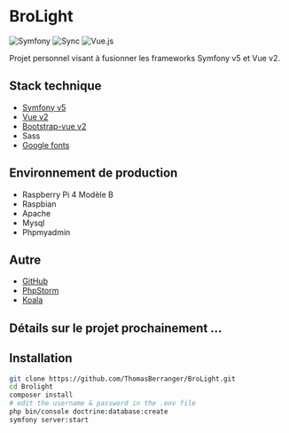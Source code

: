 # BroLight
![Symfony](https://cdn.iconscout.com/icon/free/png-64/symfony-282493.png)
![Sync](https://cdn.iconscout.com/icon/free/png-64/sync-1768052-1502225.png)
![Vue.js](https://cdn.iconscout.com/icon/free/png-64/vue-282497.png)

Projet personnel visant à fusionner les frameworks Symfony v5 et Vue v2.

## Stack technique

* [Symfony v5](https://symfony.com/doc/current/index.html)
* [Vue v2](https://vuejs.org/)
* [Bootstrap-vue v2](https://bootstrap-vue.org/)
* Sass
* [Google fonts](https://fonts.google.com/)

## Environnement de production

* Raspberry Pi 4 Modèle B
* Raspbian
* Apache
* Mysql
* Phpmyadmin

## Autre

* [GitHub](http://github.com)
* [PhpStorm](https://www.jetbrains.com/fr-fr/phpstorm/)
* [Koala](http://koala-app.com/)

## Détails sur le projet prochainement ... 

## Installation
```bash
git clone https://github.com/ThomasBerranger/BroLight.git
cd Brolight
composer install
# edit the username & password in the .env file
php bin/console doctrine:database:create
symfony server:start
```
